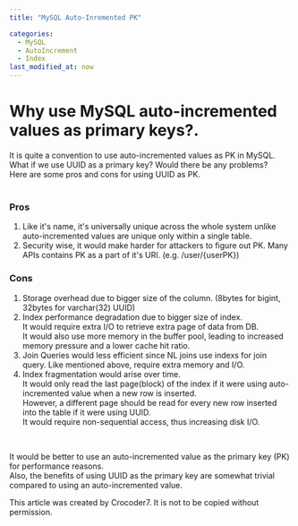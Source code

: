 ```yaml
---
title: "MySQL Auto-Inremented PK"

categories: 
  - MySQL
  - AutoIncrement
  - Index
last_modified_at: now
---
```

# Why use MySQL auto-incremented values as primary keys?.

It is quite a convention to use auto-incremented values as PK in MySQL. <br/>
What if we use UUID as a primary key? Would there be any problems? <br/>
Here are some pros and cons for using UUID as PK. <br/><br/>

### Pros
1. Like it's name, it's universally unique across the whole system unlike auto-incremented values are unique only within a single table.
2. Security wise, it would make harder for attackers to figure out PK. Many APIs contains PK as a part of it's URI. (e.g. /user/{userPK})

### Cons
1. Storage overhead due to bigger size of the column. (8bytes for bigint, 32bytes for varchar(32) UUID)
2. Index performance degradation due to bigger size of index. <br/>
   It would require extra I/O to retrieve extra page of data from DB. <br/>
   It would also use more memory in the buffer pool, leading to increased memory pressure and a lower cache hit ratio.
3. Join Queries would less efficient since NL joins use indexs for join query. Like mentioned above, require extra memory and I/O.
4. Index fragmentation would arise over time. <br/>
   It would only read the last page(block) of the index if it were using auto-incremented value when a new row is inserted. <br/>
   However, a different page should be read for every new row inserted into the table if it were using UUID. <br/>
   It would require non-sequential access, thus increasing disk I/O.
<br/>

It would be better to use an auto-incremented value as the primary key (PK) for performance reasons. <br/> 
Also, the benefits of using UUID as the primary key are somewhat trivial compared to using an auto-incremented value.

This article was created by Crocoder7. It is not to be copied without permission.
